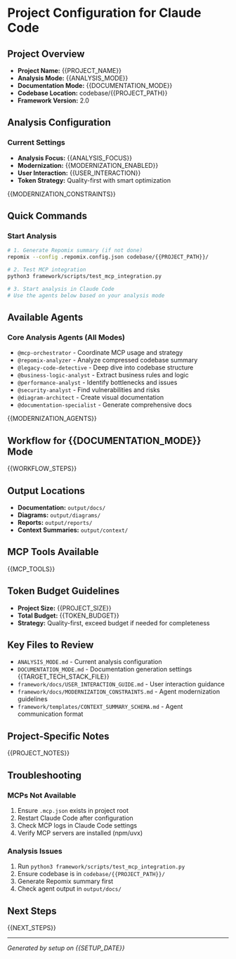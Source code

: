 # Project Configuration for Claude Code

## Project Overview
- **Project Name:** {{PROJECT_NAME}}
- **Analysis Mode:** {{ANALYSIS_MODE}}
- **Documentation Mode:** {{DOCUMENTATION_MODE}}
- **Codebase Location:** codebase/{{PROJECT_PATH}}
- **Framework Version:** 2.0

## Analysis Configuration

### Current Settings
- **Analysis Focus:** {{ANALYSIS_FOCUS}}
- **Modernization:** {{MODERNIZATION_ENABLED}}
- **User Interaction:** {{USER_INTERACTION}}
- **Token Strategy:** Quality-first with smart optimization

{{MODERNIZATION_CONSTRAINTS}}

## Quick Commands

### Start Analysis
```bash
# 1. Generate Repomix summary (if not done)
repomix --config .repomix.config.json codebase/{{PROJECT_PATH}}/

# 2. Test MCP integration
python3 framework/scripts/test_mcp_integration.py

# 3. Start analysis in Claude Code
# Use the agents below based on your analysis mode
```

## Available Agents

### Core Analysis Agents (All Modes)
- `@mcp-orchestrator` - Coordinate MCP usage and strategy
- `@repomix-analyzer` - Analyze compressed codebase summary
- `@legacy-code-detective` - Deep dive into codebase structure
- `@business-logic-analyst` - Extract business rules and logic
- `@performance-analyst` - Identify bottlenecks and issues
- `@security-analyst` - Find vulnerabilities and risks
- `@diagram-architect` - Create visual documentation
- `@documentation-specialist` - Generate comprehensive docs

{{MODERNIZATION_AGENTS}}

## Workflow for {{DOCUMENTATION_MODE}} Mode

{{WORKFLOW_STEPS}}

## Output Locations
- **Documentation:** `output/docs/`
- **Diagrams:** `output/diagrams/`
- **Reports:** `output/reports/`
- **Context Summaries:** `output/context/`

## MCP Tools Available
{{MCP_TOOLS}}

## Token Budget Guidelines
- **Project Size:** {{PROJECT_SIZE}}
- **Total Budget:** {{TOKEN_BUDGET}}
- **Strategy:** Quality-first, exceed budget if needed for completeness

## Key Files to Review
- `ANALYSIS_MODE.md` - Current analysis configuration
- `DOCUMENTATION_MODE.md` - Documentation generation settings
{{TARGET_TECH_STACK_FILE}}
- `framework/docs/USER_INTERACTION_GUIDE.md` - User interaction guidance
- `framework/docs/MODERNIZATION_CONSTRAINTS.md` - Agent modernization guidelines
- `framework/templates/CONTEXT_SUMMARY_SCHEMA.md` - Agent communication format

## Project-Specific Notes
{{PROJECT_NOTES}}

## Troubleshooting

### MCPs Not Available
1. Ensure `.mcp.json` exists in project root
2. Restart Claude Code after configuration
3. Check MCP logs in Claude Code settings
4. Verify MCP servers are installed (npm/uvx)

### Analysis Issues
1. Run `python3 framework/scripts/test_mcp_integration.py`
2. Ensure codebase is in `codebase/{{PROJECT_PATH}}/`
3. Generate Repomix summary first
4. Check agent output in `output/docs/`

## Next Steps
{{NEXT_STEPS}}

---
*Generated by setup on {{SETUP_DATE}}*